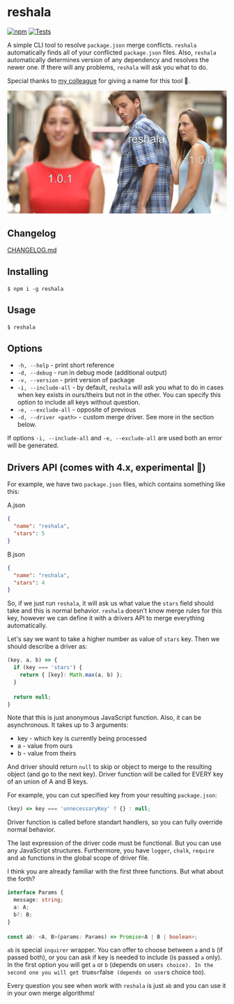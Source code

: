 # reshala

[![npm](https://img.shields.io/npm/v/reshala?color=cc3534)](https://www.npmjs.com/package/reshala)
[![Tests](https://github.com/yungvldai/reshala/actions/workflows/main.yml/badge.svg)](https://github.com/yungvldai/reshala/actions/workflows/main.yml)

A simple CLI tool to resolve `package.json` merge conflicts.
`reshala` automatically finds all of your conflicted `package.json` files.
Also, `reshala` automatically determines version of any dependency and resolves the newer one.
If there will any problems, `reshala` will ask you what to do.

Special thanks to [my colleague](https://github.com/IvanAbramow) for giving a name for this tool 🤙.


![meme](https://github.com/yungvldai/reshala/blob/master/media/meme.png?raw=true)

## Changelog
[CHANGELOG.md](https://github.com/yungvldai/reshala/blob/master/CHANGELOG.md)

## Installing
```
$ npm i -g reshala
```

## Usage
```
$ reshala
```

## Options

* `-h, --help` - print short reference
* `-d, --debug` - run in debug mode (additional output)
* `-v, --version` - print version of package
* `-i, --include-all` - by default, `reshala` will ask you what to do in cases when key exists in ours/theirs but not in the other. You can specify this option to include all keys without question.
* `-e, --exclude-all` - opposite of previous
* `-d, --driver <path>` - custom merge driver. See more in the section below.

If options `-i, --include-all` and `-e, --exclude-all` are used both an error will be generated.

## Drivers API (comes with 4.x, experimental 🧪)

For example, we have two `package.json` files, which contains something like this:

A.json
```json
{
  "name": "reshala",
  "stars": 5
}
```

B.json
```json
{
  "name": "reshala",
  "stars": 4
}
```

So, if we just run `reshala`, it will ask us what value the `stars` field should take and this is normal behavior. `reshala` doesn't know merge rules for this key, however we can define it with a drivers API to merge everything automatically.

Let's say we want to take a higher number as value of `stars` key.
Then we should describe a driver as:

```js
(key, a, b) => {
  if (key === 'stars') {
    return { [key]: Math.max(a, b) };
  }

  return null;
}
```

Note that this is just anonymous JavaScript function. Also, it can be asynchronous. It takes up to 3 arguments:

* key - which key is currently being processed
* a - value from ours
* b - value from theirs

And driver should return `null` to skip or object to merge to the resulting object (and go to the next key).
Driver function will be called for EVERY key of an union of A and B keys.

For example, you can cut specified key from your resulting `package.json`:
```js
(key) => key === 'unnecessaryKey' ? {} : null;
```

Driver function is called before standart handlers, so you can fully override normal behavior.

The last expression of the driver code must be functional. But you can use any JavaScript structures.
Furthermore, you have `logger`, `chalk`, `require` and `ab` functions in the global scope of driver file. 

I think you are already familiar with the first three functions. But what about the forth?

```ts
interface Params {
  message: string;
  a: A;
  b?: B;
}

const ab: <A, B>(params: Params) => Promise<A | B | boolean>;
```

`ab` is special `inquirer` wrapper. You can offer to choose between `a` and `b` (if passed both), or you can ask if key is needed to include (is passed `a` only). In the first option you will get `a` or `b` (depends on user`s choice). In the second one you will get `true` or `false` (depends on user`s choice too).

Every question you see when work with `reshala` is just `ab` and you can use it in your own merge algorithms!